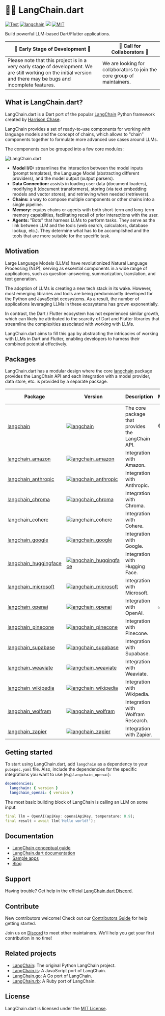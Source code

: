 # 🦜️🔗 LangChain.dart

[![Test](https://github.com/davidmigloz/langchain_dart/actions/workflows/test.yaml/badge.svg)](https://github.com/davidmigloz/langchain_dart/actions/workflows/test.yaml)
[![langchain](https://img.shields.io/pub/v/langchain.svg)](https://pub.dev/packages/langchain)
[![](https://dcbadge.vercel.app/api/server/x4qbhqecVR?compact=true&style=flat)](https://discord.gg/x4qbhqecVR)
[![MIT](https://img.shields.io/badge/license-MIT-purple.svg)](https://github.com/davidmigloz/langchain_dart/blob/main/LICENSE)

Build powerful LLM-based Dart/Flutter applications.

| 🚧 **Early Stage of Development** 🚧                                                                                                                              | 📢 **Call for Collaborators** 📢                                        |
|-------------------------------------------------------------------------------------------------------------------------------------------------------------------|-------------------------------------------------------------------------|
| Please note that this project is in a very early stage of development. We are still working on the initial version and there may be bugs and incomplete features. | We are looking for collaborators to join the core group of maintainers. |

## What is LangChain.dart?

LangChain.dart is a Dart port of the popular [LangChain](https://github.com/hwchase17/langchain)
Python framework created by [Harrison Chase](https://www.linkedin.com/in/harrison-chase-961287118).

LangChain provides a set of ready-to-use components for working with language models and the
concept of chains, which allows to "chain" components together to formulate more advanced use cases
around LLMs.

The components can be grouped into a few core modules:

![LangChain.dart](https://raw.githubusercontent.com/davidmigloz/langchain_dart/main/docs/img/langchain.dart.png)

- **Model I/O:** streamlines the interaction between the model inputs (prompt templates), the
  Language Model (abstracting different providers), and the model output (output parsers).
- **Data Connection:** assists in loading user data (document loaders), modifying it (document
  transformers), storing (via text embedding models and vector stores), and retrieving when needed
  (retrievers).
- **Chains:** a way to compose multiple components or other chains into a single pipeline.
- **Memory:** equips chains or agents with both short-term and long-term memory capabilities,
  facilitating recall of prior interactions with the user.
- **Agents:** "Bots" that harness LLMs to perform tasks. They serve as the link between LLM and the
  tools (web search, calculators, database lookup, etc.). They determine what has to be
  accomplished and the tools that are more suitable for the specific task.

## Motivation

Large Language Models (LLMs) have revolutionized Natural Language Processing (NLP), serving as
essential components in a wide range of applications, such as question-answering, summarization,
translation, and text generation.

The adoption of LLMs is creating a new tech stack in its wake. However, most emerging libraries and
tools are being predominantly developed for the Python and JavaScript ecosystems. As a result, the
number of applications leveraging LLMs in these ecosystems has grown exponentially.

In contrast, the Dart / Flutter ecosystem has not experienced similar growth, which can likely be
attributed to the scarcity of Dart and Flutter libraries that streamline the complexities
associated with working with LLMs.

LangChain.dart aims to fill this gap by abstracting the intricacies of working with LLMs in Dart
and Flutter, enabling developers to harness their combined potential effectively.

## Packages

LangChain.dart has a modular design where the core [langchain](https://pub.dev/packages/langchain)
package provides the LangChain API and each integration with a model provider, data store, etc. is
provided by a separate package.

| Package                                                                 | Version                                                                                                                            | Description                                       | Models | Data conn. | Memory | Tools |
|-------------------------------------------------------------------------|------------------------------------------------------------------------------------------------------------------------------------|---------------------------------------------------|--------|------------|--------|-------|
| [langchain](https://pub.dev/packages/langchain)                         | [![langchain](https://img.shields.io/pub/v/langchain.svg)](https://pub.dev/packages/langchain)                                     | The core package that provides the LangChain API. | 🟢     | 🟢         | 🟢     | 🟢    |
| [langchain_amazon](https://pub.dev/packages/langchain_amazon)           | [![langchain_amazon](https://img.shields.io/pub/v/langchain_amazon.svg)](https://pub.dev/packages/langchain_amazon)                | Integration with Amazon.                          |        |            |        |       |
| [langchain_anthropic](https://pub.dev/packages/langchain_anthropic)     | [![langchain_anthropic](https://img.shields.io/pub/v/langchain_anthropic.svg)](https://pub.dev/packages/langchain_anthropic)       | Integration with Anthropic.                       |        |            |        |       |
| [langchain_chroma](https://pub.dev/packages/langchain_chroma)           | [![langchain_chroma](https://img.shields.io/pub/v/langchain_chroma.svg)](https://pub.dev/packages/langchain_chroma)                | Integration with Chroma.                          |        |            |        |       |
| [langchain_cohere](https://pub.dev/packages/langchain_cohere)           | [![langchain_cohere](https://img.shields.io/pub/v/langchain_cohere.svg)](https://pub.dev/packages/langchain_cohere)                | Integration with Cohere.                          |        |            |        |       |
| [langchain_google](https://pub.dev/packages/langchain_google)           | [![langchain_google](https://img.shields.io/pub/v/langchain_google.svg)](https://pub.dev/packages/langchain_google)                | Integration with Google.                          |        |            |        |       |
| [langchain_huggingface](https://pub.dev/packages/langchain_huggingface) | [![langchain_huggingface](https://img.shields.io/pub/v/langchain_huggingface.svg)](https://pub.dev/packages/langchain_huggingface) | Integration with Hugging Face.                    |        |            |        |       |
| [langchain_microsoft](https://pub.dev/packages/langchain_microsoft)     | [![langchain_microsoft](https://img.shields.io/pub/v/langchain_microsoft.svg)](https://pub.dev/packages/langchain_microsoft)       | Integration with Microsoft.                       |        |            |        |       |
| [langchain_openai](https://pub.dev/packages/langchain_openai)           | [![langchain_openai](https://img.shields.io/pub/v/langchain_openai.svg)](https://pub.dev/packages/langchain_openai)                | Integration with OpenAI.                          | ✅      | ✅          |        |       |
| [langchain_pinecone](https://pub.dev/packages/langchain_pinecone)       | [![langchain_pinecone](https://img.shields.io/pub/v/langchain_pinecone.svg)](https://pub.dev/packages/langchain_pinecone)          | Integration with Pinecone.                        |        |            |        |       |
| [langchain_supabase](https://pub.dev/packages/langchain_supabase)       | [![langchain_supabase](https://img.shields.io/pub/v/langchain_supabase.svg)](https://pub.dev/packages/langchain_supabase)          | Integration with Supabase.                        |        |            |        |       |
| [langchain_weaviate](https://pub.dev/packages/langchain_weaviate)       | [![langchain_weaviate](https://img.shields.io/pub/v/langchain_weaviate.svg)](https://pub.dev/packages/langchain_weaviate)          | Integration with Weaviate.                        |        |            |        |       |
| [langchain_wikipedia](https://pub.dev/packages/langchain_wikipedia)     | [![langchain_wikipedia](https://img.shields.io/pub/v/langchain_wikipedia.svg)](https://pub.dev/packages/langchain_wikipedia)       | Integration with Wikipedia.                       |        |            |        |       |
| [langchain_wolfram](https://pub.dev/packages/langchain_wolfram)         | [![langchain_wolfram](https://img.shields.io/pub/v/langchain_wolfram.svg)](https://pub.dev/packages/langchain_wolfram)             | Integration with Wolfram Research.                |        |            |        |       |
| [langchain_zapier](https://pub.dev/packages/langchain_zapier)           | [![langchain_zapier](https://img.shields.io/pub/v/langchain_zapier.svg)](https://pub.dev/packages/langchain_zapier)                | Integration with Zapier.                          |        |            |        |       |

## Getting started

To start using LangChain.dart, add `langchain` as a dependency to your `pubspec.yaml` file.
Also, include the dependencies for the specific integrations you want to use
(e.g.`langchain_openai`):

```yaml
dependencies:
  langchain: { version }
  langchain_openai: { version }
```

The most basic building block of LangChain is calling an LLM on some input:

```dart
final llm = OpenAI(apiKey: openaiApiKey, temperature: 0.9);
final result = await llm('Hello world!');
```

## Documentation

- [LangChain conceptual guide](https://docs.langchain.com/docs)
- [LangChain.dart documentation](https://langchaindart.com)
- [Sample apps](https://github.com/davidmigloz/langchain_dart/tree/main/examples)
- [Blog](https://blog.langchaindart.com)

## Support

Having trouble? Get help in the official [LangChain.dart Discord](https://discord.gg/x4qbhqecVR).

## Contribute

New contributors welcome! Check out our
[Contributors Guide](https://github.com/davidmigloz/langchain_dart/blob/main/CONTRIBUTING.md) for
help getting started.

Join us on [Discord](https://discord.gg/x4qbhqecVR) to meet other maintainers. We'll help you get
your first contribution in no time!

## Related projects

- [LangChain](https://github.com/hwchase17/langchain): The original Python LangChain project.
- [LangChain.js](https://github.com/hwchase17/langchainjs): A JavaScript port of LangChain.
- [LangChain.go](https://github.com/tmc/langchaingo): A Go port of LangChain.
- [LangChain.rb](https://github.com/andreibondarev/langchainrb): A Ruby port of LangChain.

## License

LangChain.dart is licensed under the [MIT License](https://github.com/davidmigloz/langchain_dart/blob/main/LICENSE).
